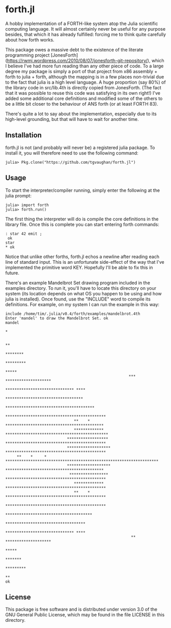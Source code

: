 # forth.jl

A hobby implementation of a FORTH-like system atop the Julia scientific
computing language.  It will almost certainly never be useful for any purpose
besides, that which it has already fulfilled: forcing me to think quite
carefully about how forth works. 

This package owes a massive debt to the existence of the literate programming
project [JonesForth] (https://rwmj.wordpress.com/2010/08/07/jonesforth-git-repository/),
which I believe I've had more fun reading than any other piece of code. To a
large degree my package is simply a port of that project from x86 assembly +
forth to julia + forth, although the mapping is in a few places non-trivial due
to the fact that julia is a high level language.  A huge proportion (say 80%)
of the library code in src/lib.4th is directly copied from JonesForth.  (The
fact that it was possible to reuse this code was satisfying in its own right!)
I've added some additional core definitions and modified some of the others to
be a little bit closer to the behaviour of ANS forth (or at least FORTH 83).

There's quite a lot to say about the implementation, especially due to its
high-level grounding, but that will have to wait for another time.

## Installation

forth.jl is not (and probably will never be) a registered julia package.  To
install it, you will therefore need to use the following command:

    julia> Pkg.clone("https://github.com/tgvaughan/forth.jl")

## Usage

To start the interpreter/compiler running, simply enter the following at
the julia prompt:

    julia> import forth
    julia> forth.run()

The first thing the interpreter will do is compile the core definitions in
the library file.  Once this is complete you can start entering forth commands:

    : star 42 emit ;
     ok
    star
    * ok

Notice that unlike other forths, forth.jl echos a newline after reading each
line of standard input.  This is an unfortunate side-effect of the way that
I've implemented the primitive word KEY.  Hopefully I'll be able to fix this
in future.

There's an example Mandelbrot Set drawing program included in the examples
directory.  To run it, you'll have to locate this directory on your system (its
location depends on what OS you happen to be using and how julia is installed).
Once found, use the "INCLUDE" word to compile its definitions. For example, on
my system I can run the example in this way:

    include /home/tim/.julia/v0.4/forth/examples/mandelbrot.4th
    Enter 'mandel' to draw the Mandelbrot Set. ok
    mandel
                                                                                *                   
                                                                                                    
                                                                           **                       
                                                                        ********                    
                                                                       *********                    
                                                                         *****                      
                                                          ***     ********************              
                                                           ****************************** ****      
                                                          **********************************        
                                                       ***************************************      
                                                     ********************************************   
                                  **    *            *******************************************    
                                  *************    *********************************************    
                               ******************  ********************************************     
                               ******************* ********************************************     
         **    *     *  *******************************************************************         
                               ******************* *******************************************      
                                *****************  ********************************************     
                                  *************     ********************************************    
                                  **    *           ********************************************    
                                                     ********************************************   
                                                        **************************************      
                                                         ***********************************        
                                                           ****************************** ****      
                                                           **     ********************              
                                                                         *****                      
                                                                        *******                     
                                                                       *********                    
                                                                           **                       
    ok

## License

This package is free software and is distributed under version 3.0 of the GNU
General Public License, which may be found in the file LICENSE in this
directory.
